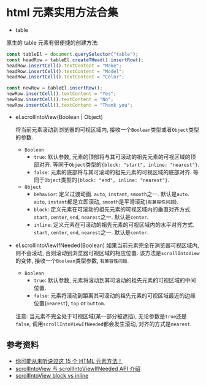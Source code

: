 # html 元素实用方法合集

- table

原生的 table 元素有很便捷的创建方法:

```javascript
const tableEl = document.querySelector("table");
const headRow = tableEl.createTHead().insertRow();
headRow.insertCell().textContent = "Make";
headRow.insertCell().textContent = "Model";
headRow.insertCell().textContent = "Color";

const newRow = tableEl.insertRow();
newRow.insertCell().textContent = "Yes";
newRow.insertCell().textContent = "No";
newRow.insertCell().textContent = "Thank you";
```

- el.scrollIntoView(Boolean | Object)

  将当前元素滚动到浏览器的可视区域内, 接收一个`Boolean`类型或者`Object`类型的参数.

  - `Boolean`
    - `true`: 默认参数, 元素的顶部将与其可滚动的祖先元素的可视区域的顶部对齐. 等同于`Object`类型的`{block: "start", inline: "nearest"}`.
    - `false`: 元素的底部将与其可滚动的祖先元素的可视区域的底部对齐. 等同于`Object`类型的`{block: "end", inline: "nearest"}`.
  - `Object`
    - `behavior`: 定义过渡动画. `auto`, `instant`, `smooth`之一. 默认是`auto`. `auto`, `instant`都是立即滚动, `smooth`是平滑滚动(`有兼容性问题`).
    - `block`: 定义元素在可滚动的祖先元素的可视区域内的垂直对齐方式. `start`, `center`, `end`, `nearest`之一. 默认是`center`.
    - `inline`: 定义元素在可滚动的祖先元素的可视区域内的水平对齐方式. `start`, `center`, `end`, `nearest`之一. 默认是`center`.

- el.scrollIntoViewIfNeeded(Boolean)
  如果当前元素完全在浏览器可视区域内, 则不会滚动, 否则滚动到浏览器可视区域的相应位置. 该方法是`scrollIntoView`的变体, 接收一个`Boolean`类型参数, `有兼容性问题`.

  - `Boolean`
    - `true`: 默认参数, 元素将滚动到其可滚动的祖先元素的可视区域的中间位置.
    - `false`: 元素将滚动到距离其可滚动的祖先元素的可视区域最近的边缘位置(`nearest`), `top` or `buttom`.

  注意: 当元素不完全处于可视区域(某一部分被遮挡), 无论参数是`true`还是`false`, 调用`scrollIntoViewIfNeeded`都会发生滚动, 对齐的方式是`nearest`.

## 参考资料

- [你可能从未听说过这 15 个 HTML 元素方法！](https://mp.weixin.qq.com/s/QLoTIpVgq5IqqYDW4ZQMKg)
- [scrollIntoView 与 scrollIntoViewIfNeeded API 介绍](https://juejin.im/post/59d74afe5188257e8267b03f)
- [scrollIntoView block vs inline](https://stackoverflow.com/questions/48634459/scrollintoview-block-vs-inline)

